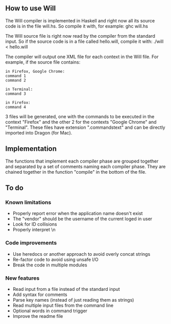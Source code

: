 How to use Will
---------------

The Will compiler is implemented in Haskell and right now all its source code is in the file will.hs.
So compile it with, for example:
ghc will.hs

The Will source file is right now read by the compiler from the standard input. So if the source code is in a file called hello.will, compile it with:
./will < hello.will

The compiler will output one XML file for each context in the Will file. For example, if the source file contains:

    in Firefox, Google Chrome:
    command 1
    command 2
    
    in Terminal:
    command 3
    
    in Firefox:
    command 4

3 files will be generated, one with the commands to be executed in the context "Firefox" and the other 2 for the contexts "Google Chrome" and "Terminal".
These files have extension ".commandstext" and can be directly imported into Dragon (for Mac).


Implementation
--------------

The functions that implement each compiler phase are grouped together and separated by a set of comments naming each compiler phase. They are chained together in the function "compile" in the bottom of the file.


To do
-----

### Known limitations
- Properly report error when the application name doesn't exist
- The "vendor" should be the username of the current loged in user
- Look for ID collisions
- Properly interpret \n

### Code improvements
- Use heredocs or another approach to avoid overly concat strings
- Re-factor code to avoid using unsafe I/O
- Break the code in multiple modules

### New features
- Read input from a file instead of the standard input
- Add syntax for comments
- Parse key names (instead of just reading them as strings)
- Read multiple input files from the command line
- Optional words in command trigger
- Improve the readme file

